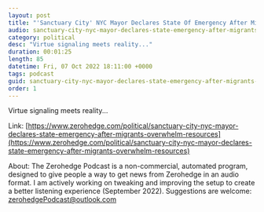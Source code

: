 ```yaml
---
layout: post
title: "'Sanctuary City' NYC Mayor Declares State Of Emergency After Migrants Overwhelm Resources"
audio: sanctuary-city-nyc-mayor-declares-state-emergency-after-migrants-overwhelm-resources-1
category: political
desc: "Virtue signaling meets reality..."
duration: 00:01:25
length: 85
datetime: Fri, 07 Oct 2022 18:11:00 +0000
tags: podcast
guid: sanctuary-city-nyc-mayor-declares-state-emergency-after-migrants-overwhelm-resources-0
order: 1
---
```

Virtue signaling meets reality...

Link: [https://www.zerohedge.com/political/sanctuary-city-nyc-mayor-declares-state-emergency-after-migrants-overwhelm-resources](https://www.zerohedge.com/political/sanctuary-city-nyc-mayor-declares-state-emergency-after-migrants-overwhelm-resources)

About: The Zerohedge Podcast is a non-commercial, automated program, designed to give people a way to get news from Zerohedge in an audio format.  I am actively working on tweaking and improving the setup to create a better listening experience (September 2022).  Suggestions are welcome: [zerohedgePodcast@outlook.com](mailto:zerohedgePodcast@outlook.com)